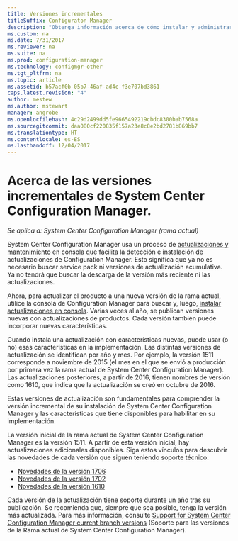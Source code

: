 ```yaml
---
title: Versiones incrementales
titleSuffix: Configuraton Manager
description: "Obtenga información acerca de cómo instalar y administrar las actualizaciones de System Center Configuration Manager."
ms.custom: na
ms.date: 7/31/2017
ms.reviewer: na
ms.suite: na
ms.prod: configuration-manager
ms.technology: configmgr-other
ms.tgt_pltfrm: na
ms.topic: article
ms.assetid: b57acf0b-05b7-46af-ad4c-f3e707bd3861
caps.latest.revision: "4"
author: mestew
ms.author: mstewart
manager: angrobe
ms.openlocfilehash: 4c29d2499dd5fe9665492219cbdc8300bab7568a
ms.sourcegitcommit: daa080cf220835f157a23e8c8e2bd2781b869bb7
ms.translationtype: HT
ms.contentlocale: es-ES
ms.lasthandoff: 12/04/2017
---
```

# <a name="whats-new-in-system-center-configuration-manager-incremental-versions"></a>Acerca de las versiones incrementales de System Center Configuration Manager.

*Se aplica a: System Center Configuration Manager (rama actual)*




 System Center Configuration Manager usa un proceso de [actualizaciones y mantenimiento](/sccm/core/servers/manage/updates) en consola que facilita la detección e instalación de actualizaciones de Configuration Manager. Esto significa que ya no es necesario buscar service pack ni versiones de actualización acumulativa. Ya no tendrá que buscar la descarga de la versión más reciente ni las actualizaciones.

 Ahora, para actualizar el producto a una nueva versión de la rama actual, utilice la consola de Configuration Manager para buscar y, luego, [instalar actualizaciones en consola](../../../core/servers/manage/install-in-console-updates.md). Varias veces al año, se publican versiones nuevas con actualizaciones de productos. Cada versión también puede incorporar nuevas características.  

 Cuando instala una actualización con características nuevas, puede usar (o no) esas características en la implementación. Las distintas versiones de actualización se identifican por año y mes. Por ejemplo, la versión 1511 corresponde a noviembre de 2015 (el mes en el que se envió a producción por primera vez la rama actual de System Center Configuration Manager). Las actualizaciones posteriores, a partir de 2016, tienen nombres de versión como 1610, que indica que la actualización se creó en octubre de 2016.

 Estas versiones de actualización son fundamentales para comprender la versión incremental de su instalación de System Center Configuration Manager y las características que tiene disponibles para habilitar en su implementación.

 La versión inicial de la rama actual de System Center Configuration Manager es la versión 1511. A partir de esta versión inicial, hay actualizaciones adicionales disponibles. Siga estos vínculos para descubrir las novedades de cada versión que siguen teniendo soporte técnico:
  - [Novedades de la versión 1706](../../../core/plan-design/changes/whats-new-in-version-1706.md)  
  - [Novedades de la versión 1702](../../../core/plan-design/changes/whats-new-in-version-1702.md)
  - [Novedades de la versión 1610](../../../core/plan-design/changes/whats-new-in-version-1610.md)


 Cada versión de la actualización tiene soporte durante un año tras su publicación. Se recomienda que, siempre que sea posible, tenga la versión más actualizada. Para más información, consulte [Support for System Center Configuration Manager current branch versions](../../../core/servers/manage/current-branch-versions-supported.md) (Soporte para las versiones de la Rama actual de System Center Configuration Manager).  
